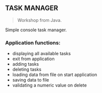 ## TASK MANAGER
> Workshop from Java. 

Simple console task manager. 

### Application functions:
* displaying all available tasks
* exit from application
* adding tasks
* deleting tasks
* loading data from file on start application
* saving data to file
* validating a numeric value on delete